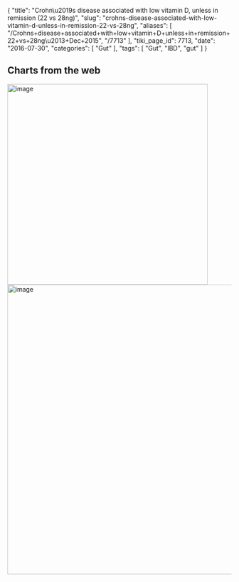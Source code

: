 {
    "title": "Crohn\u2019s disease associated with low vitamin D, unless in remission (22 vs 28ng)",
    "slug": "crohns-disease-associated-with-low-vitamin-d-unless-in-remission-22-vs-28ng",
    "aliases": [
        "/Crohns+disease+associated+with+low+vitamin+D+unless+in+remission+22+vs+28ng\u2013+Dec+2015",
        "/7713"
    ],
    "tiki_page_id": 7713,
    "date": "2016-07-30",
    "categories": [
        "Gut"
    ],
    "tags": [
        "Gut",
        "IBD",
        "gut"
    ]
}


## Charts from the web

<img src="https://d1bk1kqxc0sym.cloudfront.net/attachments/jpeg/ibd-increase.jpg" alt="image" width="450">

<img src="https://d1bk1kqxc0sym.cloudfront.net/attachments/jpeg/gut-venn.jpg" alt="image" width="650">